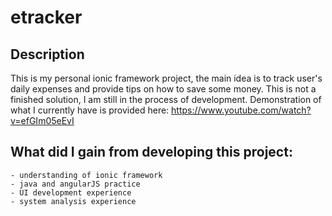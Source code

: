 # etracker

## Description

This is my personal ionic framework project, the main idea is to track user's daily expenses and provide 
tips on how to save some money. This is not a finished solution, I am still in the process of development. 
Demonstration of what I currently have is provided here: https://www.youtube.com/watch?v=efGIm05eEvI 


## What did I gain from developing this project: 

    - understanding of ionic framework
    - java and angularJS practice
    - UI development experience
    - system analysis experience 

